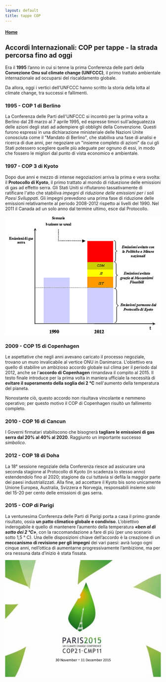 ```yaml
---
layout: default
title: tappe COP
---
```

#### [Home](index.md)
## Accordi Internazionali: COP per tappe - la strada percorsa fino ad oggi
Era il **1995** l’anno in cui si tenne la prima Conferenza delle parti della **Convezione Onu sul climate change (UNFCCC)**, il primo trattato ambientale internazionale ad occuparsi del riscaldamento globale.

Da allora, oggi i vertici dell’UNFCCC hanno scritto la storia della lotta al climate change, tra successi e fallimenti.

### 1995 - COP 1 di Berlino
La Conferenza delle Parti dell'UNFCCC si incontrò per la prima volta a Berlino dal 28 marzo al 7 aprile 1995, ed espresse timori sull'adeguatezza delle azioni degli stati ad adempiere gli obblighi della Convenzione. Questi furono espressi in una dichiarazione ministeriale delle Nazioni Unite conosciuta come il "Mandato di Berlino", che stabiliva una fase di analisi e ricerca di due anni, per negoziare un "insieme completo di azioni" da cui gli Stati potessero scegliere quelle più adeguate per ognuno di essi, in modo che fossero le migliori dal punto di vista economico e ambientale.

### 1997 - COP 3 di Kyoto
Dopo due anni e mezzo di intense negoziazioni arriva la prima e vera svolta: il **Protocollo di Kyoto**, il primo trattato al mondo di riduezione delle emissioni di gas ad effetto serra. Gli Stati Uniti si rifiutarono tassativamente di ratificare l'atto che stabiliva *impegni di riduzione delle emissioni per i soli Paesi Sviluppati*. Gli impegni prevedono una prima fase di riduzione delle emissioni relativamente al periodo 2008-2012 rispetto ai livelli del 1990. Nel 2011 il Canada ad un solo anno dal termine ultimo, esce dal Protocollo.

<img src="linee_operative_Kyoto.png" alt="Kyoto-obiettivi" width="600"/>

### 2009 - COP 15 di Copenhagen
Le aspettative che negli anni avevano caricato il processo negoziale, trovano un muro invalicabile al vertice ONU in Danimarca. L'obiettivo era quello di stabilire un ambizioso accordo globale sul clima per il periodo dal 2012, anche se l'**accordo di Copenhagen** rimandava il compito al 2015. 
Il testo finale introduce per la prima volta in maniera ufficiale la necessità di **evitare il superamento della soglia dei 2 °C** nell'aumento della temperatura del pianeta.

Nonostante ciò, questo accordo non risultava vincolante e nemmeno operativo; per questo motivo il COP di Copenhagen risultò un fallimento completo.

### 2010 - COP 16 di Cancun
I Governi firmatari stabiliscono che bisognerà **tagliare le emissioni di gas serra dal 20% al 40% al 2020**.  Raggiunto un importante successo *simbolico*.

### 2012 - COP 18 di Doha
La 18° sessione negoziale della Conferenza riesce ad assicurare una seconda stagione al Protocollo di Kyoto (in scadenza lo stesso anno) estendendolo fino al 2020; stagione da cui tuttavia si defila la maggior parte dei paesi industrializzati. Alla fine, ad accettare il Kyoto bis sono unicamente Unione Europea, Australia, Svizzera e Norvegia, responsabili insieme solo del 15-20 per cento delle emissioni di gas serra.

### 2015 - COP di Parigi
La ventunesima Conferenza delle Parti di Parigi porta a casa il primo grande risultato, ossia **un patto climatico globale e condiviso**. L’obiettivo inderogabile è quello di mantenere l’aumento della temperatura ***«ben al di sotto dei 2 °C»***, con la raccomandazione a fare di più (per uno scenario sotto 1,5 ° C). Una delle disposizioni chiave dell’accordo è la creazione di un **meccanismo di revisione per gli impegni** dei vari paesi: avrà luogo ogni cinque anni, nell’ottica di aumentarne progressivamente l’ambizione, ma per ora nessuna data d’inizio è stata fissata.

<img src="cop_parigi.jpg" alt="COP Parigi 2015" width="600"/>
